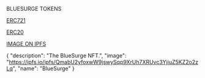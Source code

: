 BLUESURGE TOKENS

  [ERC721](https://rinkeby.etherscan.io/address/0xCE2483cF3d4670a5a31a97321f2361e46f152b47#code)
  
  [ERC20](https://rinkeby.etherscan.io/address/0x4dB2240433a38D86B1f7837B5943159beA082Ea9#code)
  
  [IMAGE ON IPFS](https://ipfs.io/ipfs/QmabU2yfoxwW9jswySqp9XrUh7XRUvc3YjiuZ5KZ2o2zLq)

  {
    "description": "The BlueSurge NFT.",
    "image": "https://ipfs.io/ipfs/QmabU2yfoxwW9jswySqp9XrUh7XRUvc3YjiuZ5KZ2o2zLq",
    "name": "BlueSurge"
  }
  
